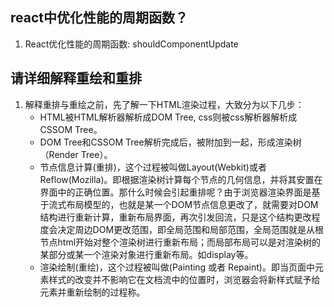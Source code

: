 
## react中优化性能的周期函数？

1.  React优化性能的周期函数: shouldComponentUpdate

## 请详细解释重绘和重排

1.  解释重排与重绘之前，先了解一下HTML渲染过程，大致分为以下几步：
    -   HTML被HTML解析器解析成DOM Tree, css则被css解析器解析成CSSOM Tree。
    -   DOM Tree和CSSOM Tree解析完成后，被附加到一起，形成渲染树（Render Tree）。
    -   节点信息计算(重排)，这个过程被叫做Layout(Webkit)或者Reflow(Mozilla)。即根据渲染树计算每个节点的几何信息，并将其安置在界面中的正确位置。那什么时候会引起重排呢？由于浏览器渲染界面是基于流式布局模型的，也就是某一个DOM节点信息更改了，就需要对DOM结构进行重新计算，重新布局界面，再次引发回流，只是这个结构更改程度会决定周边DOM更改范围，即全局范围和局部范围，全局范围就是从根节点html开始对整个渲染树进行重新布局；而局部布局可以是对渲染树的某部分或某一个渲染对象进行重新布局。如display等。
    -   渲染绘制(重绘)，这个过程被叫做(Painting 或者 Repaint)。即当页面中元素样式的改变并不影响它在文档流中的位置时，浏览器会将新样式赋予给元素并重新绘制的过程称。
